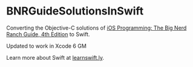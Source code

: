 BNRGuideSolutionsInSwift
============

Converting the Objective-C solutions of <a target="_blank" href="http://www.bignerdranch.com/we-write/ios-programming.html">iOS Programming: The Big Nerd Ranch Guide, 4th Edition</a> to Swift.

Updated to work in Xcode 6 GM

Learn more about Swift at <a href="learnswift.ly">learnswift.ly</a>.

